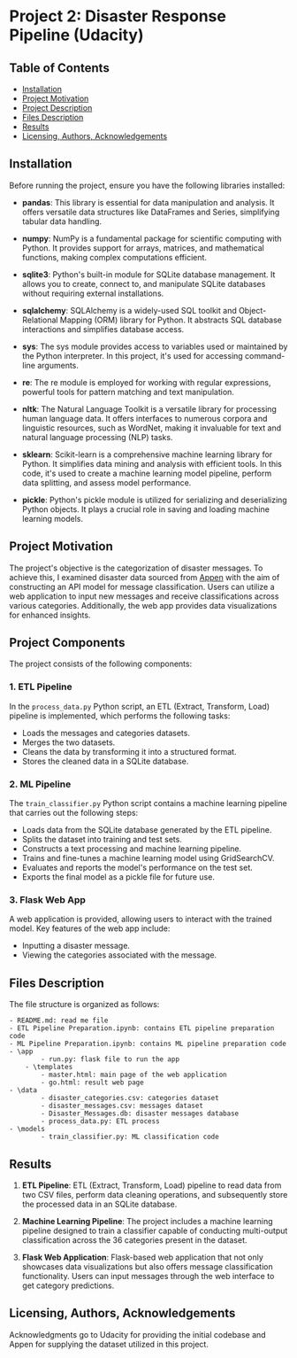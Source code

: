 # Project 2: Disaster Response Pipeline (Udacity)

## Table of Contents

- [Installation](#installation)
- [Project Motivation](#project-motivation)
- [Project Description](#project-description)
- [Files Description](#files-description)
- [Results](#results)
- [Licensing, Authors, Acknowledgements](#licensing-authors-acknowledgements)

## Installation

Before running the project, ensure you have the following libraries installed:

- **pandas**: This library is essential for data manipulation and analysis. It offers versatile data structures like DataFrames and Series, simplifying tabular data handling.

- **numpy**: NumPy is a fundamental package for scientific computing with Python. It provides support for arrays, matrices, and mathematical functions, making complex computations efficient.

- **sqlite3**: Python's built-in module for SQLite database management. It allows you to create, connect to, and manipulate SQLite databases without requiring external installations.

- **sqlalchemy**: SQLAlchemy is a widely-used SQL toolkit and Object-Relational Mapping (ORM) library for Python. It abstracts SQL database interactions and simplifies database access.

- **sys**: The sys module provides access to variables used or maintained by the Python interpreter. In this project, it's used for accessing command-line arguments.

- **re**: The re module is employed for working with regular expressions, powerful tools for pattern matching and text manipulation.

- **nltk**: The Natural Language Toolkit is a versatile library for processing human language data. It offers interfaces to numerous corpora and linguistic resources, such as WordNet, making it invaluable for text and natural language processing (NLP) tasks.

- **sklearn**: Scikit-learn is a comprehensive machine learning library for Python. It simplifies data mining and analysis with efficient tools. In this code, it's used to create a machine learning model pipeline, perform data splitting, and assess model performance.

- **pickle**: Python's pickle module is utilized for serializing and deserializing Python objects. It plays a crucial role in saving and loading machine learning models.


## Project Motivation

The project's objective is the categorization of disaster messages. To achieve this, I examined disaster data sourced from [Appen](https://appen.com/) with the aim of constructing an API model for message classification. Users can utilize a web application to input new messages and receive classifications across various categories. Additionally, the web app provides data visualizations for enhanced insights.

## Project Components

The project consists of the following components:

### 1. ETL Pipeline

In the `process_data.py` Python script, an ETL (Extract, Transform, Load) pipeline is implemented, which performs the following tasks:

- Loads the messages and categories datasets.
- Merges the two datasets.
- Cleans the data by transforming it into a structured format.
- Stores the cleaned data in a SQLite database.

### 2. ML Pipeline

The `train_classifier.py` Python script contains a machine learning pipeline that carries out the following steps:

- Loads data from the SQLite database generated by the ETL pipeline.
- Splits the dataset into training and test sets.
- Constructs a text processing and machine learning pipeline.
- Trains and fine-tunes a machine learning model using GridSearchCV.
- Evaluates and reports the model's performance on the test set.
- Exports the final model as a pickle file for future use.

### 3. Flask Web App

A web application is provided, allowing users to interact with the trained model. Key features of the web app include:

- Inputting a disaster message.
- Viewing the categories associated with the message.

 
## Files Description

The file structure is organized as follows:

	- README.md: read me file
	- ETL Pipeline Preparation.ipynb: contains ETL pipeline preparation code
	- ML Pipeline Preparation.ipynb: contains ML pipeline preparation code
	- \app
			- run.py: flask file to run the app
		- \templates
			- master.html: main page of the web application 
			- go.html: result web page
	- \data
			- disaster_categories.csv: categories dataset
			- disaster_messages.csv: messages dataset
			- Disaster_Messages.db: disaster messages database
			- process_data.py: ETL process
	- \models
			- train_classifier.py: ML classification code




## Results

1. **ETL Pipeline**: ETL (Extract, Transform, Load) pipeline to read data from two CSV files, perform data cleaning operations, and subsequently store the processed data in an SQLite database.

2. **Machine Learning Pipeline**: The project includes a machine learning pipeline designed to train a classifier capable of conducting multi-output classification across the 36 categories present in the dataset.

3. **Flask Web Application**: Flask-based web application that not only showcases data visualizations but also offers message classification functionality. Users can input messages through the web interface to get category predictions.

## Licensing, Authors, Acknowledgements

Acknowledgments go to Udacity for providing the initial codebase and Appen for supplying the dataset utilized in this project.

##








































